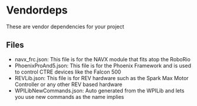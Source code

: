 # Vendordeps
These are vendor dependencies for your project

## Files
- navx_frc.json: This file is for the NAVX module that fits atop the RoboRio
- PhoenixProAnd5.json: This file is for the Phoenix Framework and is used to control CTRE devices like the Falcon 500
- REVLib.json: This file is for REV hardware such as the Spark Max Motor Controller or any other REV based hardware
- WPILibNewCommands.json: Auto generated from the WPILib and lets you use new commands as the name implies
